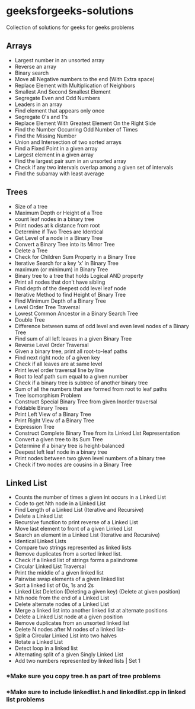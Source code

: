 # geeksforgeeks-solutions
Collection of solutions for geeks for geeks problems

## Arrays
- Largest number in an unsorted array
- Reverse an array
- Binary search
- Move all Negative numbers to the end (With Extra space)
- Replace Element with Multiplication of Neighbors
- Smallest And Second Smallest Element
- Segregate Even and Odd Numbers
- Leaders in an array
- Find element that appears only once
- Segregate 0's and 1's
- Replace Element With Greatest Element On the Right Side
- Find the Number Occurring Odd Number of Times
- Find the Missing Number
- Union and Intersection of two sorted arrays
- Find a Fixed Point in a given array
- Largest element in a given array
- Find the largest pair sum in an unsorted array
- Check if any two intervals overlap among a given set of intervals
- Find the subarray with least average

## Trees
- Size of a tree
- Maximum Depth or Height of a Tree
- count leaf nodes in a binary tree
- Print nodes at k distance from root
- Determine if Two Trees are Identical
- Get Level of a node in a Binary Tree
- Convert a Binary Tree into its Mirror Tree
- Delete a Tree
- Check for Children Sum Property in a Binary Tree
- Iterative Search for a key ‘x’ in Binary Tree
- maximum (or minimum) in Binary Tree
- Binary tree to a tree that holds Logical AND property
- Print all nodes that don’t have sibling
- Find depth of the deepest odd level leaf node
- Iterative Method to find Height of Binary Tree
- Find Minimum Depth of a Binary Tree
- Level Order Tree Traversal
- Lowest Common Ancestor in a Binary Search Tree
- Double Tree
- Difference between sums of odd level and even level nodes of a Binary Tree
- Find sum of all left leaves in a given Binary Tree
- Reverse Level Order Traversal
- Given a binary tree, print all root-to-leaf paths
- Find next right node of a given key
- Check if all leaves are at same level
- Print level order traversal line by line 
- Root to leaf path sum equal to a given number
- Check if a binary tree is subtree of another binary tree
- Sum of all the numbers that are formed from root to leaf paths
- Tree Isomorphism Problem
- Construct Special Binary Tree from given Inorder traversal
- Foldable Binary Trees
- Print Left View of a Binary Tree
- Print Right View of a Binary Tree
- Expression Tree
- Construct Complete Binary Tree from its Linked List Representation
- Convert a given tree to its Sum Tree
- Determine if a binary tree is height-balanced
- Deepest left leaf node in a binary tree
- Print nodes between two given level numbers of a binary tree
- Check if two nodes are cousins in a Binary Tree

## Linked List
- Counts the number of times a given int occurs in a Linked List
- Code to get Nth node in a Linked List
- Find Length of a Linked List (Iterative and Recursive)
- Delete a Linked List
- Recursive function to print reverse of a Linked List
- Move last element to front of a given Linked List
- Search an element in a Linked List (Iterative and Recursive)
- Identical Linked Lists
- Compare two strings represented as linked lists
- Remove duplicates from a sorted linked list.
- Check if a linked list of strings forms a palindrome
- Circular Linked List Traversal
- Print the middle of a given linked list
- Pairwise swap elements of a given linked list
- Sort a linked list of 0s, 1s and 2s
- Linked List Deletion (Deleting a given key) (Delete at given position)
- Nth node from the end of a Linked List
- Delete alternate nodes of a Linked List
- Merge a linked list into another linked list at alternate positions
- Delete a Linked List node at a given position	
- Remove duplicates from an unsorted linked list
- Delete N nodes after M nodes of a linked list-
- Split a Circular Linked List into two halves
- Rotate a Linked List
- Detect loop in a linked list
- Alternating split of a given Singly Linked List
- Add two numbers represented by linked lists | Set 1

### *Make sure you copy tree.h as part of tree problems
### *Make sure to include linkedlist.h and linkedlist.cpp in linked list problems